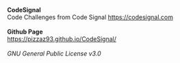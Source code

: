 **CodeSignal**
<br>
Code Challenges from Code Signal https://codesignal.com
<br>
<br>
**Github Page**
<br>
https://pizzaz93.github.io/CodeSignal/
<br>
<br>
*GNU General Public License v3.0*

